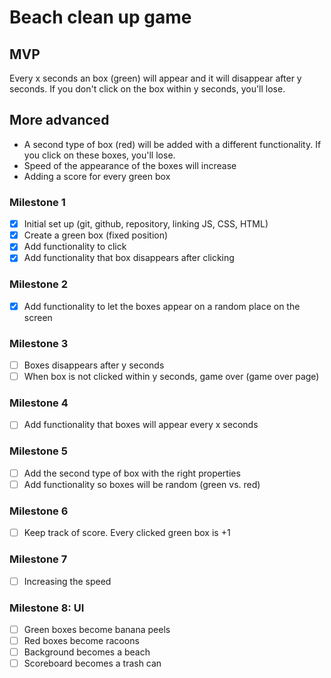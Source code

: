 # Beach clean up game 

## MVP
Every x seconds an box (green) will appear and it will disappear after y seconds. If you don't click on the box within y seconds, you'll lose. 

## More advanced
- A second type of box (red) will be added with a different functionality. If you click on these boxes, you'll lose.
- Speed of the appearance of the boxes will increase
- Adding a score for every green box

### Milestone 1
- [x] Initial set up (git, github, repository, linking JS, CSS, HTML)
- [x] Create a green box (fixed position)
- [x] Add functionality to click
- [x] Add functionality that box disappears after clicking

### Milestone 2
- [x] Add functionality to let the boxes appear on a random place on the screen

### Milestone 3
- [ ] Boxes disappears after y seconds
- [ ] When box is not clicked within y seconds, game over (game over page)

### Milestone 4
- [ ] Add functionality that boxes will appear every x seconds

### Milestone 5 
- [ ] Add the second type of box with the right properties
- [ ] Add functionality so boxes will be random (green vs. red)

### Milestone 6
- [ ] Keep track of score. Every clicked green box is +1

### Milestone 7
- [ ] Increasing the speed 

### Milestone 8: UI
- [ ] Green boxes become banana peels
- [ ] Red boxes become racoons
- [ ] Background becomes a beach
- [ ] Scoreboard becomes a trash can